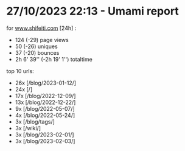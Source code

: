 # 27/10/2023 22:13 - Umami report
for www.shifeiti.com [24h] :

 - 124 (-29) page views
 - 50 (-26) uniques
 - 37 (-20) bounces
 - 2h 6' 39'' (-2h 19' 1'') totaltime


top 10 urls:
 - 26x [/blog/2023-01-12/]
 - 24x [/]
 - 17x [/blog/2022-12-09/]
 - 13x [/blog/2022-12-22/]
 - 9x [/blog/2022-05-07/]
 - 4x [/blog/2022-05-24/]
 - 3x [/blog/tags/]
 - 3x [/wiki/]
 - 3x [/blog/2023-02-01/]
 - 3x [/blog/2023-02-03/]


